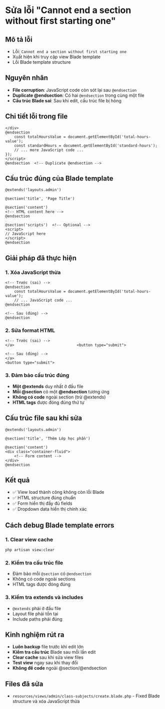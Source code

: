 # Sửa lỗi "Cannot end a section without first starting one"

## Mô tả lỗi
- Lỗi: `Cannot end a section without first starting one`
- Xuất hiện khi truy cập view Blade template
- Lỗi Blade template structure

## Nguyên nhân
- **File corruption**: JavaScript code còn sót lại sau `@endsection`
- **Duplicate @endsection**: Có hai `@endsection` trong cùng một file
- **Cấu trúc Blade sai**: Sau khi edit, cấu trúc file bị hỏng

## Chi tiết lỗi trong file
```blade
</div>
@endsection
    const totalHoursValue = document.getElementById('total-hours-value');
    const standardHours = document.getElementById('standard-hours');
    // ... more JavaScript code ...
});
</script>
@endsection  <!-- Duplicate @endsection -->
```

## Cấu trúc đúng của Blade template
```blade
@extends('layouts.admin')

@section('title', 'Page Title')

@section('content')
<!-- HTML content here -->
@endsection

@section('scripts')  <!-- Optional -->
<script>
// JavaScript here
</script>
@endsection
```

## Giải pháp đã thực hiện

### 1. Xóa JavaScript thừa
```blade
<!-- Trước (sai) -->
@endsection
    const totalHoursValue = document.getElementById('total-hours-value');
    // ... JavaScript code ...
@endsection

<!-- Sau (đúng) -->
@endsection
```

### 2. Sửa format HTML
```blade
<!-- Trước (sai) -->
</a>                            <button type="submit">

<!-- Sau (đúng) -->
</a>
<button type="submit">
```

### 3. Đảm bảo cấu trúc đúng
- **Một @extends** duy nhất ở đầu file
- **Mỗi @section** có một **@endsection** tương ứng
- **Không có code** ngoài section (trừ @extends)
- **HTML tags** được đóng đúng thứ tự

## Cấu trúc file sau khi sửa
```blade
@extends('layouts.admin')

@section('title', 'Thêm Lớp học phần')

@section('content')
<div class="container-fluid">
    <!-- Form content -->
</div>
@endsection
```

## Kết quả
- ✅ View load thành công không còn lỗi Blade
- ✅ HTML structure đúng chuẩn
- ✅ Form hiển thị đầy đủ fields
- ✅ Dropdown data hiển thị chính xác

## Cách debug Blade template errors

### 1. Clear view cache
```bash
php artisan view:clear
```

### 2. Kiểm tra cấu trúc file
- Đảm bảo mỗi `@section` có `@endsection`
- Không có code ngoài sections
- HTML tags được đóng đúng

### 3. Kiểm tra extends và includes
- `@extends` phải ở đầu file
- Layout file phải tồn tại
- Include paths phải đúng

## Kinh nghiệm rút ra
- **Luôn backup** file trước khi edit lớn
- **Kiểm tra cấu trúc** Blade sau mỗi lần edit
- **Clear cache** sau khi sửa view files
- **Test view** ngay sau khi thay đổi
- **Không để code** ngoài @section/@endsection

## Files đã sửa
- `resources/views/admin/class-subjects/create.blade.php` - Fixed Blade structure và xóa JavaScript thừa
